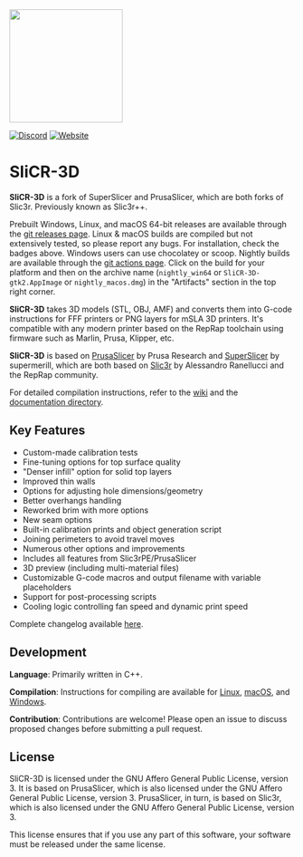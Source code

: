 

<img src="https://github.com/CR-3D/SliCR-3D/assets/78646047/92d49a94-9967-4bdf-afae-f8af608e37f8" width="200"> 

[![Discord](https://img.shields.io/discord/856802286588002304?color=7289da&logo=discord&logoColor=white)](https://github.com/supermerill/SliCR-3D/issues/611#issuecomment-907833287) [![Website](https://img.shields.io/website?url=https%3A%2F%2Fwww.cr3d.de&up_message=ONLINE&down_message=OFFLINE&style=flat&label=CR3D&color=%231a7476)](https://www.cr3d.de)

# SliCR-3D

**SliCR-3D** is a fork of SuperSlicer and PrusaSlicer, which are both forks of Slic3r. Previously known as Slic3r++.

Prebuilt Windows, Linux, and macOS 64-bit releases are available through the [git releases page](https://github.com/CR-3D/SliCR-3D/releases). Linux & macOS builds are compiled but not extensively tested, so please report any bugs. For installation, check the badges above. Windows users can use chocolatey or scoop. Nightly builds are available through the [git actions page](https://github.com/CR-3D/SliCR-3D/actions). Click on the build for your platform and then on the archive name (`nightly_win64` or `SliCR-3D-gtk2.AppImage` or `nightly_macos.dmg`) in the "Artifacts" section in the top right corner.

**SliCR-3D** takes 3D models (STL, OBJ, AMF) and converts them into G-code instructions for FFF printers or PNG layers for mSLA 3D printers. It's compatible with any modern printer based on the RepRap toolchain using firmware such as Marlin, Prusa, Klipper, etc.

**SliCR-3D** is based on [PrusaSlicer](https://github.com/prusa3d/PrusaSlicer) by Prusa Research and [SuperSlicer](https://github.com/supermerill/SuperSlicer) by supermerill, which are both based on [Slic3r](https://github.com/Slic3r/Slic3r) by Alessandro Ranellucci and the RepRap community.

For detailed compilation instructions, refer to the [wiki](https://github.com/CR-3D/SliCR-3D/wiki) and the [documentation directory](doc/).

## Key Features

- Custom-made calibration tests
- Fine-tuning options for top surface quality
- "Denser infill" option for solid top layers
- Improved thin walls
- Options for adjusting hole dimensions/geometry
- Better overhangs handling
- Reworked brim with more options
- New seam options
- Built-in calibration prints and object generation script
- Joining perimeters to avoid travel moves
- Numerous other options and improvements
- Includes all features from Slic3rPE/PrusaSlicer
- 3D preview (including multi-material files)
- Customizable G-code macros and output filename with variable placeholders
- Support for post-processing scripts
- Cooling logic controlling fan speed and dynamic print speed


Complete changelog available [here](https://github.com/CR-3D/SliCR-3D/wiki).

## Development

**Language**: Primarily written in C++.

**Compilation**: Instructions for compiling are available for [Linux](doc/How%20to%20build%20-%20Linux%20et%20al.md), [macOS](doc/How%20to%20build%20-%20Mac%20OS.md), and [Windows](doc/How%20to%20build%20-%20Windows.md).

**Contribution**: Contributions are welcome! Please open an issue to discuss proposed changes before submitting a pull request.

## License

SliCR-3D is licensed under the GNU Affero General Public License, version 3. It is based on PrusaSlicer, which is also licensed under the GNU Affero General Public License, version 3. PrusaSlicer, in turn, is based on Slic3r, which is also licensed under the GNU Affero General Public License, version 3.

This license ensures that if you use any part of this software, your software must be released under the same license.
